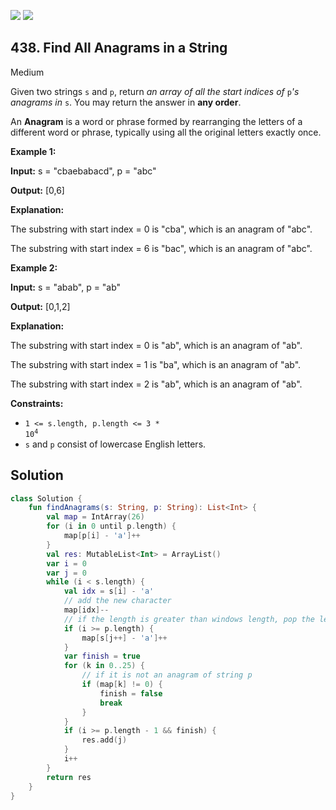 [![](https://img.shields.io/github/stars/javadev/LeetCode-in-Kotlin?label=Stars&style=flat-square)](https://github.com/javadev/LeetCode-in-Kotlin)
[![](https://img.shields.io/github/forks/javadev/LeetCode-in-Kotlin?label=Fork%20me%20on%20GitHub%20&style=flat-square)](https://github.com/javadev/LeetCode-in-Kotlin/fork)

## 438\. Find All Anagrams in a String

Medium

Given two strings `s` and `p`, return _an array of all the start indices of_ `p`_'s anagrams in_ `s`. You may return the answer in **any order**.

An **Anagram** is a word or phrase formed by rearranging the letters of a different word or phrase, typically using all the original letters exactly once.

**Example 1:**

**Input:** s = "cbaebabacd", p = "abc"

**Output:** [0,6]

**Explanation:** 

The substring with start index = 0 is "cba", which is an anagram of "abc". 

The substring with start index = 6 is "bac", which is an anagram of "abc".

**Example 2:**

**Input:** s = "abab", p = "ab"

**Output:** [0,1,2]

**Explanation:** 

The substring with start index = 0 is "ab", which is an anagram of "ab". 

The substring with start index = 1 is "ba", which is an anagram of "ab". 

The substring with start index = 2 is "ab", which is an anagram of "ab".

**Constraints:**

*   <code>1 <= s.length, p.length <= 3 * 10<sup>4</sup></code>
*   `s` and `p` consist of lowercase English letters.

## Solution

```kotlin
class Solution {
    fun findAnagrams(s: String, p: String): List<Int> {
        val map = IntArray(26)
        for (i in 0 until p.length) {
            map[p[i] - 'a']++
        }
        val res: MutableList<Int> = ArrayList()
        var i = 0
        var j = 0
        while (i < s.length) {
            val idx = s[i] - 'a'
            // add the new character
            map[idx]--
            // if the length is greater than windows length, pop the left charcater in the window
            if (i >= p.length) {
                map[s[j++] - 'a']++
            }
            var finish = true
            for (k in 0..25) {
                // if it is not an anagram of string p
                if (map[k] != 0) {
                    finish = false
                    break
                }
            }
            if (i >= p.length - 1 && finish) {
                res.add(j)
            }
            i++
        }
        return res
    }
}
```
